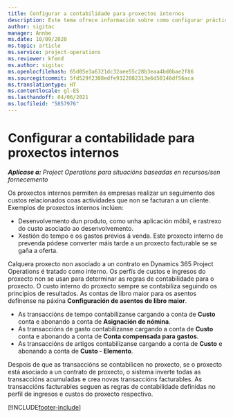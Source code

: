 ```yaml
---
title: Configurar a contabilidade para proxectos internos
description: Este tema ofrece información sobre como configurar prácticas de contabilidade para proxectos internos en Project Operations.
author: sigitac
manager: Annbe
ms.date: 10/09/2020
ms.topic: article
ms.service: project-operations
ms.reviewer: kfend
ms.author: sigitac
ms.openlocfilehash: 65d05e3a6321dc32aee55c28b3eaa4bd0bae2f86
ms.sourcegitcommit: 5fd529f2308edfe9322082313e6d50146df56aca
ms.translationtype: HT
ms.contentlocale: gl-ES
ms.lasthandoff: 04/06/2021
ms.locfileid: "5857976"
---
```

# <a name="configure-accounting-for-internal-projects"></a>Configurar a contabilidade para proxectos internos

_**Aplícase a:** Project Operations para situacións baseadas en recursos/sen fornecemento_

Os proxectos internos permiten ás empresas realizar un seguimento dos custos relacionados coas actividades que non se facturan a un cliente. Exemplos de proxectos internos inclúen:

- Desenvolvemento dun produto, como unha aplicación móbil, e rastrexo do custo asociado ao desenvolvemento.
- Xestión do tempo e os gastos previos á venda. Este proxecto interno de prevenda pódese converter máis tarde a un proxecto facturable se se gaña a oferta.

Calquera proxecto non asociado a un contrato en Dynamics 365 Project Operations é tratado como interno. Os perfís de custos e ingresos do proxecto non se usan para determinar as regras de contabilidade para o proxecto. O custo interno do proxecto sempre se contabiliza seguindo os principios de resultados. As contas de libro maior para os asentos defínense na páxina **Configuración de asentos de libro maior**.

- As transaccións de tempo contabilízanse cargando a conta de **Custo** conta e abonando a conta de **Asignación de nómina**.
- As transaccións de gasto contabilízanse cargando a conta de **Custo** conta e abonando a conta de **Conta compensada para gastos**.
- As transaccións de artigos contabilízanse cargando a conta de **Custo** e abonando a conta de **Custo - Elemento**.

Despois de que as transaccións se contabilicen no proxecto, se o proxecto está asociado a un contrato de proxecto, o sistema inverte todas as transaccións acumuladas e crea novas transaccións facturables. As transaccións facturables seguen as regras de contabilidade definidas no perfil de ingresos e custos do proxecto respectivo.




[!INCLUDE[footer-include](../includes/footer-banner.md)]
